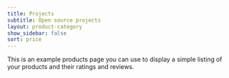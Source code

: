 ```yaml
---
title: Projects
subtitle: Open source projects
layout: product-category
show_sidebar: false
sort: price
---
```


This is an example products page you can use to display a simple listing of your products and their ratings and reviews.
